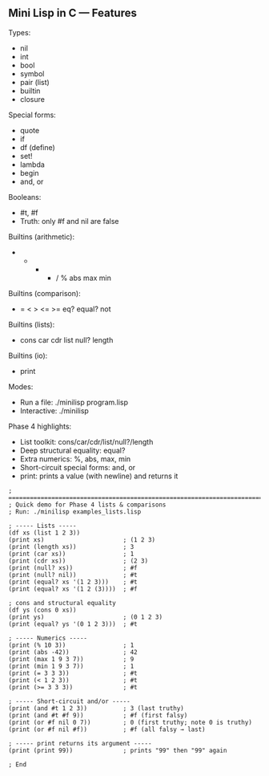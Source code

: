 Mini Lisp in C — Features 
-----------------------------------

Types:
- nil
- int
- bool
- symbol
- pair (list)
- builtin
- closure

Special forms:
- quote
- if
- df (define)
- set!
- lambda
- begin
- and, or

Booleans:
- #t, #f
- Truth: only #f and nil are false

Builtins (arithmetic):
- + - * / % abs max min

Builtins (comparison):
- = < > <= >= eq? equal? not

Builtins (lists):
- cons car cdr list null? length

Builtins (io):
- print

Modes:
- Run a file:   ./minilisp program.lisp
- Interactive:  ./minilisp

Phase 4 highlights:
- List toolkit: cons/car/cdr/list/null?/length
- Deep structural equality: equal?
- Extra numerics: %, abs, max, min
- Short-circuit special forms: and, or
- print: prints a value (with newline) and returns it


```
; ============================================================================
; Quick demo for Phase 4 lists & comparisons
; Run: ./minilisp examples_lists.lisp

; ----- Lists -----
(df xs (list 1 2 3))
(print xs)                      ; (1 2 3)
(print (length xs))             ; 3
(print (car xs))                ; 1
(print (cdr xs))                ; (2 3)
(print (null? xs))              ; #f
(print (null? nil))             ; #t
(print (equal? xs '(1 2 3)))    ; #t
(print (equal? xs '(1 2 (3))))  ; #f

; cons and structural equality
(df ys (cons 0 xs))
(print ys)                      ; (0 1 2 3)
(print (equal? ys '(0 1 2 3)))  ; #t

; ----- Numerics -----
(print (% 10 3))                ; 1
(print (abs -42))               ; 42
(print (max 1 9 3 7))           ; 9
(print (min 1 9 3 7))           ; 1
(print (= 3 3 3))               ; #t
(print (< 1 2 3))               ; #t
(print (>= 3 3 3))              ; #t

; ----- Short-circuit and/or -----
(print (and #t 1 2 3))          ; 3 (last truthy)
(print (and #t #f 9))           ; #f (first falsy)
(print (or #f nil 0 7))         ; 0 (first truthy; note 0 is truthy)
(print (or #f nil #f))          ; #f (all falsy → last)

; ----- print returns its argument -----
(print (print 99))              ; prints "99" then "99" again

; End
```
